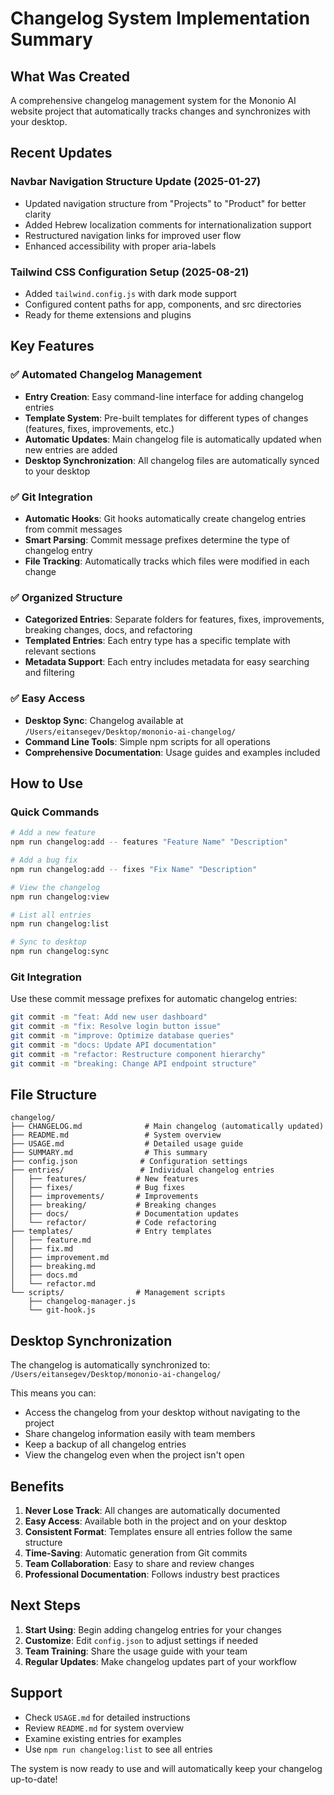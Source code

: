 # Changelog System Implementation Summary

## What Was Created

A comprehensive changelog management system for the Mononio AI website project that automatically tracks changes and synchronizes with your desktop.

## Recent Updates

### Navbar Navigation Structure Update (2025-01-27)
- Updated navigation structure from "Projects" to "Product" for better clarity
- Added Hebrew localization comments for internationalization support
- Restructured navigation links for improved user flow
- Enhanced accessibility with proper aria-labels

### Tailwind CSS Configuration Setup (2025-08-21)
- Added `tailwind.config.js` with dark mode support
- Configured content paths for app, components, and src directories
- Ready for theme extensions and plugins

## Key Features

### ✅ **Automated Changelog Management**
- **Entry Creation**: Easy command-line interface for adding changelog entries
- **Template System**: Pre-built templates for different types of changes (features, fixes, improvements, etc.)
- **Automatic Updates**: Main changelog file is automatically updated when new entries are added
- **Desktop Synchronization**: All changelog files are automatically synced to your desktop

### ✅ **Git Integration**
- **Automatic Hooks**: Git hooks automatically create changelog entries from commit messages
- **Smart Parsing**: Commit message prefixes determine the type of changelog entry
- **File Tracking**: Automatically tracks which files were modified in each change

### ✅ **Organized Structure**
- **Categorized Entries**: Separate folders for features, fixes, improvements, breaking changes, docs, and refactoring
- **Templated Entries**: Each entry type has a specific template with relevant sections
- **Metadata Support**: Each entry includes metadata for easy searching and filtering

### ✅ **Easy Access**
- **Desktop Sync**: Changelog available at `/Users/eitansegev/Desktop/mononio-ai-changelog/`
- **Command Line Tools**: Simple npm scripts for all operations
- **Comprehensive Documentation**: Usage guides and examples included

## How to Use

### Quick Commands

```bash
# Add a new feature
npm run changelog:add -- features "Feature Name" "Description"

# Add a bug fix
npm run changelog:add -- fixes "Fix Name" "Description"

# View the changelog
npm run changelog:view

# List all entries
npm run changelog:list

# Sync to desktop
npm run changelog:sync
```

### Git Integration

Use these commit message prefixes for automatic changelog entries:

```bash
git commit -m "feat: Add new user dashboard"
git commit -m "fix: Resolve login button issue"
git commit -m "improve: Optimize database queries"
git commit -m "docs: Update API documentation"
git commit -m "refactor: Restructure component hierarchy"
git commit -m "breaking: Change API endpoint structure"
```

## File Structure

```
changelog/
├── CHANGELOG.md              # Main changelog (automatically updated)
├── README.md                 # System overview
├── USAGE.md                  # Detailed usage guide
├── SUMMARY.md                # This summary
├── config.json              # Configuration settings
├── entries/                 # Individual changelog entries
│   ├── features/           # New features
│   ├── fixes/              # Bug fixes
│   ├── improvements/       # Improvements
│   ├── breaking/           # Breaking changes
│   ├── docs/               # Documentation updates
│   └── refactor/           # Code refactoring
├── templates/              # Entry templates
│   ├── feature.md
│   ├── fix.md
│   ├── improvement.md
│   ├── breaking.md
│   ├── docs.md
│   └── refactor.md
└── scripts/                # Management scripts
    ├── changelog-manager.js
    └── git-hook.js
```

## Desktop Synchronization

The changelog is automatically synchronized to: `/Users/eitansegev/Desktop/mononio-ai-changelog/`

This means you can:
- Access the changelog from your desktop without navigating to the project
- Share changelog information easily with team members
- Keep a backup of all changelog entries
- View the changelog even when the project isn't open

## Benefits

1. **Never Lose Track**: All changes are automatically documented
2. **Easy Access**: Available both in the project and on your desktop
3. **Consistent Format**: Templates ensure all entries follow the same structure
4. **Time-Saving**: Automatic generation from Git commits
5. **Team Collaboration**: Easy to share and review changes
6. **Professional Documentation**: Follows industry best practices

## Next Steps

1. **Start Using**: Begin adding changelog entries for your changes
2. **Customize**: Edit `config.json` to adjust settings if needed
3. **Team Training**: Share the usage guide with your team
4. **Regular Updates**: Make changelog updates part of your workflow

## Support

- Check `USAGE.md` for detailed instructions
- Review `README.md` for system overview
- Examine existing entries for examples
- Use `npm run changelog:list` to see all entries

The system is now ready to use and will automatically keep your changelog up-to-date! 